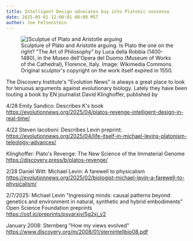 ```yaml
---
title: Intelligent Design advocates buy into Platonic nonsense
date: 2025-05-01 12:00:01 08:00 MST
author: Joe Felsenstein
---
```


<figure><img src="uploads/2025/platoandaristotle.jpg" alt="[Sculptue of Plato and Aristotle arguing" />
<figcaption>Sculpture of Plato and Aristotle arguing.  Is Plato the one on the right?  "The Art of Philosophy"  by  Luca della Robbia (1400-1480), in 
the Museo dell'Opera del Duomo (Museum of Works of the Cathedral), Florence, Italy.  Image: Wikimedia Commons.  Original sculptor's copyright on the work itself expired in 1550.</figure>



The Discovery Institute's "Evolution News" is always a great place to look for tenuous arguments against evolutionary 
biology.  Lately they have been touting a book by EN journalist David Klinghoffer, published by 





4/28  Emily Sandico:  Describes K's book    https://evolutionnews.org/2025/04/platos-revenge-intelligent-design-in-real-time/

4/22 Steven Iacoboni:   Describes Levin preprint:    https://evolutionnews.org/2025/04/life-itself-in-michael-levins-platonism-teleology-advances/

Klinghoffer:   Plato's Revenge: The New Science of the Immaterial Genome    https://discovery.press/b/platos-revenge/

2/28  Daniel Witt:    Michael Levin: A farewell to physicalism   https://evolutionnews.org/2025/02/biologist-michael-levin-a-farewell-to-physicalism/

2/7/2025: Michael Levin   "Ingressing minds: causal patterns beyond genetics and environment in natural, synthetic and hybrid embodiments"   Open Science Foundation preprints  https://osf.io/preprints/psyarxiv/5g2xj_v2





January 2008:   Sternberg    "How my views evolved"  https://www.discovery.org/m/2008/01/sternintellbio08.pdf







